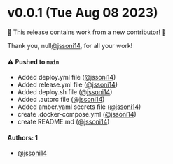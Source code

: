 # v0.0.1 (Tue Aug 08 2023)

:tada: This release contains work from a new contributor! :tada:

Thank you, null[@jssoni14](https://github.com/jssoni14), for all your work!

#### ⚠️ Pushed to `main`

- Added deploy.yml file ([@jssoni14](https://github.com/jssoni14))
- Added release.yml file ([@jssoni14](https://github.com/jssoni14))
- Added deploy.sh file ([@jssoni14](https://github.com/jssoni14))
- Added .autorc file ([@jssoni14](https://github.com/jssoni14))
- Added amber.yaml secrets file ([@jssoni14](https://github.com/jssoni14))
- create .docker-compose.yml ([@jssoni14](https://github.com/jssoni14))
- create README.md ([@jssoni14](https://github.com/jssoni14))

#### Authors: 1

- [@jssoni14](https://github.com/jssoni14)
